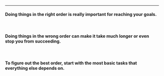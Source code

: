
___

 #### Doing things in the right order is really important for reaching your goals.
<br>

 #### Doing things in the wrong order can make it take much longer or even stop you from succeeding.
<br>

 #### To figure out the best order, start with the most basic tasks that everything else depends on.

